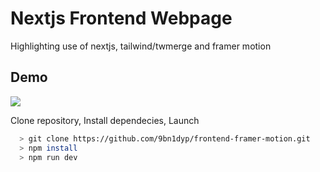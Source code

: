 # Nextjs Frontend Webpage

Highlighting use of nextjs, tailwind/twmerge and framer motion

## Demo

![](frontend-frame-motion.gif)

Clone repository, Install dependecies, Launch

```bash
  > git clone https://github.com/9bn1dyp/frontend-framer-motion.git
  > npm install
  > npm run dev
```
